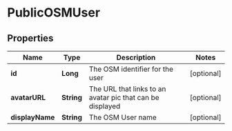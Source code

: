 # PublicOSMUser

## Properties
Name | Type | Description | Notes
------------ | ------------- | ------------- | -------------
**id** | **Long** | The OSM identifier for the user |  [optional]
**avatarURL** | **String** | The URL that links to an avatar pic that can be displayed |  [optional]
**displayName** | **String** | The OSM User name |  [optional]
